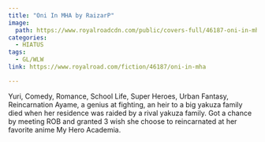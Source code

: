 ```yaml
---
title: "Oni In MHA by RaizarP"
image:
  path: https://www.royalroadcdn.com/public/covers-full/46187-oni-in-mha.jpg
categories:
  - HIATUS
tags:
  - GL/WLW
link: https://www.royalroad.com/fiction/46187/oni-in-mha

---
```

Yuri, Comedy, Romance, School Life, Super Heroes, Urban Fantasy, Reincarnation
Ayame, a genius at fighting, an heir to a big yakuza family died when her residence was raided by a rival yakuza family.
Got a chance by meeting ROB and granted 3 wish she choose to reincarnated at her favorite anime My Hero Academia.
